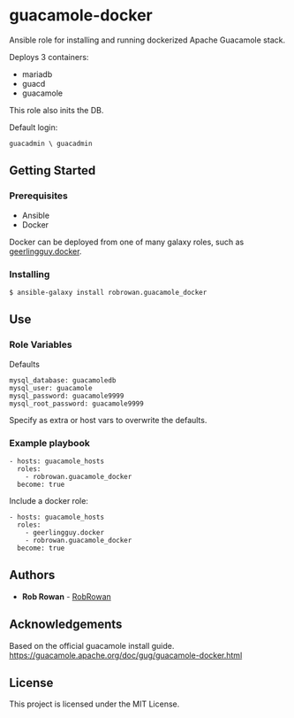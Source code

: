 # guacamole-docker

Ansible role for installing and running dockerized Apache Guacamole stack.

Deploys 3 containers:
* mariadb
* guacd
* guacamole

This role also inits the DB.

Default login:
```
guacadmin \ guacadmin
```

## Getting Started

### Prerequisites

* Ansible
* Docker

Docker can be deployed from one of many galaxy roles, such as [geerlingguy.docker](https://galaxy.ansible.com/geerlingguy/docker).


### Installing

```
$ ansible-galaxy install robrowan.guacamole_docker
```

## Use

### Role Variables

Defaults

```
mysql_database: guacamoledb
mysql_user: guacamole
mysql_password: guacamole9999
mysql_root_password: guacamole9999
```
Specify as extra or host vars to overwrite the defaults.

### Example playbook


```
- hosts: guacamole_hosts
  roles:
    - robrowan.guacamole_docker
  become: true
```

Include a docker role:
```
- hosts: guacamole_hosts
  roles:
    - geerlingguy.docker
    - robrowan.guacamole_docker
  become: true
```

## Authors

* **Rob Rowan** - [RobRowan](https://github.com/robrowan)

## Acknowledgements

Based on the official guacamole install guide. https://guacamole.apache.org/doc/gug/guacamole-docker.html 

## License

This project is licensed under the MIT License.

